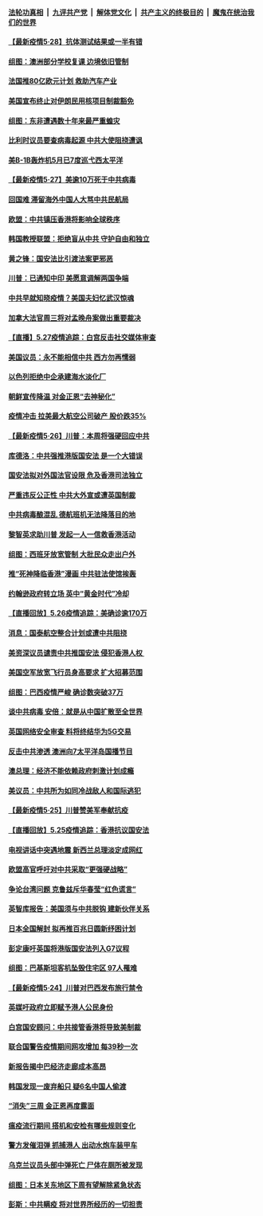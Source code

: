 ####  [法轮功真相](../../../../basic/blob/master/README.md?t=05281844) &nbsp;|&nbsp; [九评共产党](../../../../9ping.md/blob/master/README.md?t=05281844) &nbsp;|&nbsp; [解体党文化](../../../../jtdwh.md/blob/master/README.md?t=05281844)  &nbsp;|&nbsp; [共产主义的终极目的](../../../../gczydzjmd.md/blob/master/README.md?t=05281844) &nbsp;|&nbsp; [魔鬼在统治我们的世界](../../../../mgztzwmdsj.md/blob/master/README.md?t=05281844) 

#### [【最新疫情5·28】抗体测试结果或一半有错](../pages/nsc418/n12141990.md?t=05281844) 

#### [组图：澳洲部分学校复课 边境依旧管制](../pages/nsc418/n12140307.md?t=05281844) 

#### [法国推80亿欧元计划 救助汽车产业](../pages/nsc418/n12142500.md?t=05281844) 

#### [美国宣布终止对伊朗民用核项目制裁豁免](../pages/nsc418/n12142461.md?t=05281844) 

#### [组图：东非遭遇数十年来最严重蝗灾](../pages/nsc418/n12140802.md?t=05281844) 

#### [比利时议员要查病毒起源 中共大使阻挠遭讽](../pages/nsc418/n12141897.md?t=05281844) 

#### [美B-1B轰炸机5月已7度巡弋西太平洋](../pages/nsc418/n12141436.md?t=05281844) 

#### [【最新疫情5‧27】美逾10万死于中共病毒](../pages/nsc418/n12139052.md?t=05281844) 

#### [回国难 滞留海外中国人大骂中共民航局](../pages/nsc418/n12141087.md?t=05281844) 

#### [欧盟：中共镇压香港将影响全球秩序](../pages/nsc418/n12141055.md?t=05281844) 

#### [韩国教授联盟：拒绝盲从中共 守护自由和独立](../pages/nsc418/n12140564.md?t=05281844) 

#### [黄之锋：国安法比引渡法案更邪恶](../pages/nsc418/n12141057.md?t=05281844) 

#### [川普：已通知中印 美愿意调解两国争端](../pages/nsc418/n12140833.md?t=05281844) 

#### [中共早就知晓疫情？美国夫妇忆武汉惊魂](../pages/nsc418/n12140587.md?t=05281844) 

#### [加拿大法官周三将对孟晚舟案做出重要裁决](../pages/nsc418/n12140755.md?t=05281844) 

#### [【直播】5.27疫情追踪：白宫反击社交媒体审查](../pages/nsc418/n12140380.md?t=05281844) 

#### [美国议员：永不能相信中共 西方勿再懦弱](../pages/nsc418/n12140029.md?t=05281844) 

#### [以色列拒绝中企承建海水淡化厂](../pages/nsc418/n12140046.md?t=05281844) 

#### [朝鲜宣传降温 对金正恩“去神秘化”](../pages/nsc418/n12140013.md?t=05281844) 

#### [疫情冲击 拉美最大航空公司破产 股价跌35%](../pages/nsc418/n12138926.md?t=05281844) 

#### [【最新疫情5·26】川普：本周将强硬回应中共](../pages/nsc418/n12136315.md?t=05281844) 

#### [库德洛：中共强推港版国安法 是一个大错误](../pages/nsc418/n12138594.md?t=05281844) 

#### [国安法拟对外国法官设限 危及香港司法独立](../pages/nsc418/n12138421.md?t=05281844) 

#### [严重违反公正性 中共大外宣或遭英国制裁](../pages/nsc418/n12138040.md?t=05281844) 

#### [中共病毒酿混乱 德航班机无法降落目的地](../pages/nsc418/n12138234.md?t=05281844) 

#### [黎智英求助川普 发起一人一信救香港活动](../pages/nsc418/n12138020.md?t=05281844) 

#### [组图：西班牙放宽管制 大批民众走出户外](../pages/nsc418/n12137039.md?t=05281844) 

#### [推“死神降临香港”漫画 中共驻法使馆挨轰](../pages/nsc418/n12137278.md?t=05281844) 

#### [约翰逊政府转立场 英中“黄金时代”冷却](../pages/nsc418/n12137765.md?t=05281844) 

#### [【直播回放】5.26疫情追踪：美确诊逾170万](../pages/nsc418/n12137714.md?t=05281844) 

#### [消息：国泰航空整合计划或遭中共阻挠](../pages/nsc418/n12137406.md?t=05281844) 

#### [美资深议员谴责中共推国安法 侵犯香港人权 ](../pages/nsc418/n12137026.md?t=05281844) 

#### [美国空军放宽飞行员身高要求 扩大招募范围](../pages/nsc418/n12136925.md?t=05281844) 

#### [组图：巴西疫情严峻 确诊数突破37万](../pages/nsc418/n12135176.md?t=05281844) 

#### [谈中共病毒 安倍：就是从中国扩散至全世界](../pages/nsc418/n12136698.md?t=05281844) 

#### [英国网络安全审查 料将终结华为5G交易](../pages/nsc418/n12136137.md?t=05281844) 

#### [反击中共渗透 澳洲向7太平洋岛国播节目](../pages/nsc418/n12136063.md?t=05281844) 

#### [澳总理：经济不能依赖政府刺激计划成瘾](../pages/nsc418/n12135474.md?t=05281844) 

#### [美议员：中共所为如同冷战敌人和国际逃犯](../pages/nsc418/n12135413.md?t=05281844) 

#### [【最新疫情5·25】川普赞美军奉献抗疫](../pages/nsc418/n12129818.md?t=05281844) 

#### [【直播回放】5.25疫情追踪：香港抗议国安法](../pages/nsc418/n12135040.md?t=05281844) 

#### [电视讲话中突遇地震 新西兰总理淡定成网红](../pages/nsc418/n12135034.md?t=05281844) 

#### [欧盟高官呼吁对中共采取“更强硬战略”](../pages/nsc418/n12134842.md?t=05281844) 

#### [争论台湾问题 克鲁兹斥华春莹“红色谎言”](../pages/nsc418/n12134821.md?t=05281844) 

#### [英智库报告：美国须与中共脱钩 建新伙伴关系](../pages/nsc418/n12134701.md?t=05281844) 

#### [日本全国解封 拟再推百兆日圆新纾困计划](../pages/nsc418/n12134336.md?t=05281844) 

#### [彭定康吁英国将港版国安法列入G7议程](../pages/nsc418/n12134110.md?t=05281844) 

#### [组图：巴基斯坦客机坠毁住宅区 97人罹难](../pages/nsc418/n12133297.md?t=05281844) 

#### [【最新疫情5·24】川普对巴西发布旅行禁令](../pages/nsc418/n12129725.md?t=05281844) 

#### [英媒吁政府立即赋予港人公民身份](../pages/nsc418/n12133448.md?t=05281844) 

#### [白宫国安顾问：中共接管香港将导致美制裁](../pages/nsc418/n12133393.md?t=05281844) 

#### [联合国警告疫情期间网攻增加 每39秒一次](../pages/nsc418/n12133186.md?t=05281844) 

#### [新报告揭中巴经济走廊成本高昂](../pages/nsc418/n12125317.md?t=05281844) 

#### [韩国发现一废弃船只 疑6名中国人偷渡](../pages/nsc418/n12132957.md?t=05281844) 

#### [“消失”三周 金正恩再度露面](../pages/nsc418/n12132917.md?t=05281844) 

#### [瘟疫流行期间 搭机和安检有哪些规则变化](../pages/nsc418/n12130243.md?t=05281844) 

#### [警方发催泪弹 抓捕港人 出动水炮车装甲车](../pages/nsc418/n12132643.md?t=05281844) 

#### [乌克兰议员头部中弹死亡 尸体在厕所被发现](../pages/nsc418/n12132316.md?t=05281844) 

#### [组图：日本关东地区下周有望解除紧急状态](../pages/nsc418/n12128396.md?t=05281844) 

#### [彭斯：中共瞒疫 将对世界所经历的一切担责](../pages/nsc418/n12132235.md?t=05281844) 

